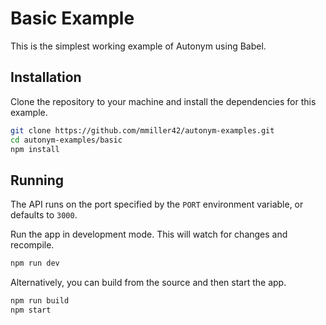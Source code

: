 # Basic Example

This is the simplest working example of Autonym using Babel.

## Installation

Clone the repository to your machine and install the dependencies for this example.

```bash
git clone https://github.com/mmiller42/autonym-examples.git
cd autonym-examples/basic
npm install
```

## Running

The API runs on the port specified by the `PORT` environment variable, or defaults to `3000`.

Run the app in development mode. This will watch for changes and recompile.

```bash
npm run dev
```

Alternatively, you can build from the source and then start the app.

```bash
npm run build
npm start
```
